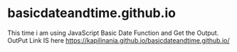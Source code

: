 # basicdateandtime.github.io
This time i am using JavaScript Basic Date Function and Get the Output.
OutPut Link IS here 
https://kapilinania.github.io/basicdateandtime.github.io/
